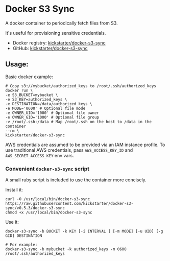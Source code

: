 # Docker S3 Sync

A docker container to periodically fetch files from S3.

It's useful for provisioning sensitive credentials.

* Docker registry: [kickstarter/docker-s3-sync](https://registry.hub.docker.com/u/kickstarter/docker-s3-sync/)
* GitHub: [kickstarter/docker-s3-sync](https://github.com/kickstarter/docker-s3-sync)

## Usage:

Basic docker example:
```
# Copy s3://mybucket/authorized_keys to /root/.ssh/authorized_keys
docker run \
-e S3_BUCKET=mybucket \
-e S3_KEY=authorized_keys \
-e DESTINATION=/data/authorized_keys \
-e MODE='0600' # Optional file mode
-e OWNER_UID='1000' # Optional file owner
-e OWNER_GID='1000' # Optional file group
-v /root/.ssh:/data # Map /root/.ssh on the host to /data in the container
--rm \
kickstarter/docker-s3-sync
```

AWS credentials are assumed to be provided via an IAM instance profile.
To use traditional AWS credentials, pass `AWS_ACCESS_KEY_ID` and `AWS_SECRET_ACCESS_KEY` env vars.

### Convenient `docker-s3-sync` script

A small ruby script is included to use the container more concisely.

Install it:
```
curl -O /usr/local/bin/docker-s3-sync https://raw.githubusercontent.com/kickstarter/docker-s3-sync/v0.5.3/docker-s3-sync
chmod +x /usr/local/bin/docker-s3-sync
```

Use it:
```
docker-s3-sync -b BUCKET -k KEY [-i INTERVAL ] [-m MODE] [-u UID] [-g GID] DESTINATION

# For example:
docker-s3-sync -b mybucket -k authorized_keys -m 0600 /root/.ssh/authorized_keys
```


